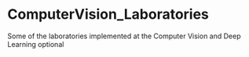 # ComputerVision_Laboratories
Some of the laboratories implemented at the Computer Vision and Deep Learning optional
